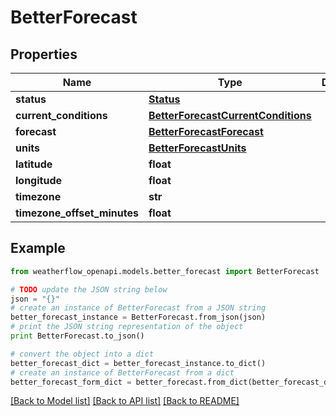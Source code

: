 # BetterForecast


## Properties
Name | Type | Description | Notes
------------ | ------------- | ------------- | -------------
**status** | [**Status**](Status.md) |  | [optional] 
**current_conditions** | [**BetterForecastCurrentConditions**](BetterForecastCurrentConditions.md) |  | [optional] 
**forecast** | [**BetterForecastForecast**](BetterForecastForecast.md) |  | [optional] 
**units** | [**BetterForecastUnits**](BetterForecastUnits.md) |  | [optional] 
**latitude** | **float** |  | [optional] 
**longitude** | **float** |  | [optional] 
**timezone** | **str** |  | [optional] 
**timezone_offset_minutes** | **float** |  | [optional] 

## Example

```python
from weatherflow_openapi.models.better_forecast import BetterForecast

# TODO update the JSON string below
json = "{}"
# create an instance of BetterForecast from a JSON string
better_forecast_instance = BetterForecast.from_json(json)
# print the JSON string representation of the object
print BetterForecast.to_json()

# convert the object into a dict
better_forecast_dict = better_forecast_instance.to_dict()
# create an instance of BetterForecast from a dict
better_forecast_form_dict = better_forecast.from_dict(better_forecast_dict)
```
[[Back to Model list]](../README.md#documentation-for-models) [[Back to API list]](../README.md#documentation-for-api-endpoints) [[Back to README]](../README.md)


